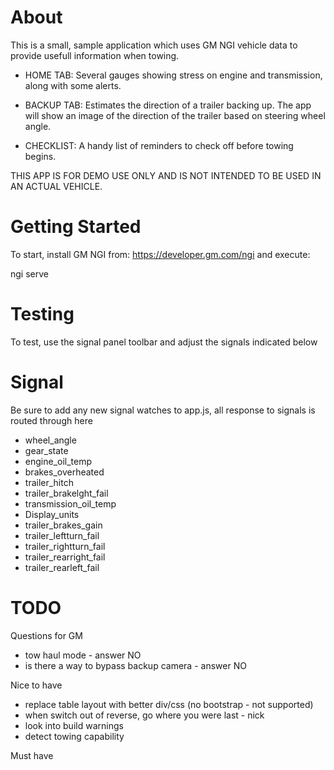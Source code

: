 # About

This is a small, sample application which uses GM NGI vehicle data to provide usefull information when towing.

* HOME TAB: Several gauges showing stress on engine and transmission, along with some alerts.

* BACKUP TAB: Estimates the direction of a trailer backing up. The app will show an image of the direction of the trailer based on steering wheel angle.

* CHECKLIST: A handy list of reminders to check off before towing begins.

THIS APP IS FOR DEMO USE ONLY AND IS NOT INTENDED TO BE USED IN AN ACTUAL VEHICLE.

# Getting Started

To start, install GM NGI from: https://developer.gm.com/ngi and execute:

ngi serve

# Testing

To test, use the signal panel toolbar and adjust the signals indicated below

# Signal
Be sure to add any new signal watches to app.js, all response to signals is routed through here

* wheel_angle
* gear_state
* engine_oil_temp
* brakes_overheated
* trailer_hitch
* trailer_brakelght_fail
* transmission_oil_temp
* Display_units
* trailer_brakes_gain
* trailer_leftturn_fail
* trailer_rightturn_fail
* trailer_rearright_fail
* trailer_rearleft_fail

# TODO

Questions for GM
  * tow haul mode - answer NO
  * is there a way to bypass backup camera - answer NO

Nice to have
  * replace table layout with better div/css (no bootstrap - not supported)
  * when switch out of reverse, go where you were last - nick
  * look into build warnings
  * detect towing capability

Must have
